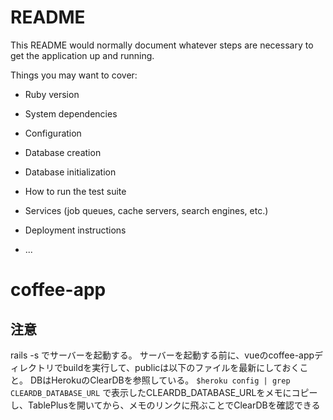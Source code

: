 # README

This README would normally document whatever steps are necessary to get the
application up and running.

Things you may want to cover:

* Ruby version

* System dependencies

* Configuration

* Database creation

* Database initialization

* How to run the test suite

* Services (job queues, cache servers, search engines, etc.)

* Deployment instructions

* ...
# coffee-app

## 注意

rails -s でサーバーを起動する。
サーバーを起動する前に、vueのcoffee-appディレクトリでbuildを実行して、publicは以下のファイルを最新にしておくこと。
DBはHerokuのClearDBを参照している。
`$heroku config | grep CLEARDB_DATABASE_URL`
で表示したCLEARDB_DATABASE_URLをメモにコピーし、TablePlusを開いてから、メモのリンクに飛ぶことでClearDBを確認できる
